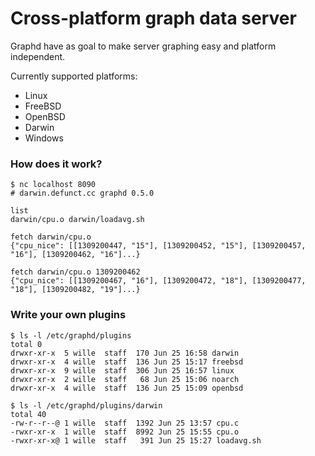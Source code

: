 # Cross-platform graph data server

Graphd have as goal to make server graphing easy and platform independent.

Currently supported platforms:

* Linux
* FreeBSD
* OpenBSD
* Darwin
* Windows

### How does it work?

    $ nc localhost 8090
    # darwin.defunct.cc graphd 0.5.0

	list
	darwin/cpu.o darwin/loadavg.sh
	
    fetch darwin/cpu.o
    {"cpu_nice": [[1309200447, "15"], [1309200452, "15"], [1309200457, "16"], [1309200462, "16"]...}

    fetch darwin/cpu.o 1309200462
    {"cpu_nice": [[1309200467, "16"], [1309200472, "18"], [1309200477, "18"], [1309200482, "19"]...}

### Write your own plugins

    $ ls -l /etc/graphd/plugins
    total 0
    drwxr-xr-x  5 wille  staff  170 Jun 25 16:58 darwin
    drwxr-xr-x  4 wille  staff  136 Jun 25 15:17 freebsd
    drwxr-xr-x  9 wille  staff  306 Jun 25 16:57 linux
    drwxr-xr-x  2 wille  staff   68 Jun 25 15:06 noarch
    drwxr-xr-x  4 wille  staff  136 Jun 25 15:09 openbsd
    
    $ ls -l /etc/graphd/plugins/darwin
    total 40
    -rw-r--r--@ 1 wille  staff  1392 Jun 25 13:57 cpu.c
    -rwxr-xr-x  1 wille  staff  8992 Jun 25 15:55 cpu.o
    -rwxr-xr-x@ 1 wille  staff   391 Jun 25 15:27 loadavg.sh